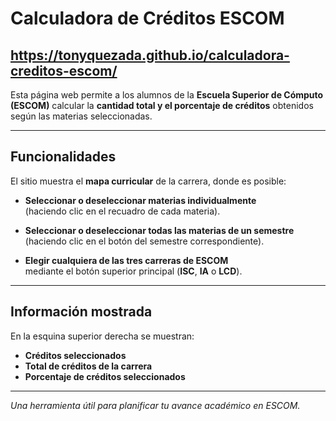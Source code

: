 # Calculadora de Créditos ESCOM

## https://tonyquezada.github.io/calculadora-creditos-escom/

Esta página web permite a los alumnos de la **Escuela Superior de Cómputo (ESCOM)** calcular la **cantidad total y el porcentaje de créditos** obtenidos según las materias seleccionadas.

---

## Funcionalidades

El sitio muestra el **mapa curricular** de la carrera, donde es posible:

-  **Seleccionar o deseleccionar materias individualmente**  
  (haciendo clic en el recuadro de cada materia).

-  **Seleccionar o deseleccionar todas las materias de un semestre**  
  (haciendo clic en el botón del semestre correspondiente).

-  **Elegir cualquiera de las tres carreras de ESCOM**  
  mediante el botón superior principal (**ISC**, **IA** o **LCD**).

---

##  Información mostrada

En la esquina superior derecha se muestran:

- **Créditos seleccionados**  
- **Total de créditos de la carrera**  
- **Porcentaje de créditos seleccionados**

---

 *Una herramienta útil para planificar tu avance académico en ESCOM.*
